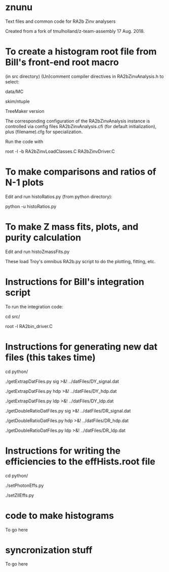 # znunu
Text files and common code for RA2b Zinv analysers

Created from a fork of tmulholland/z-team-assembly 17 Aug. 2018.

# To create a histogram root file from Bill's front-end root macro

(in src directory) (Un)comment compiler directives in RA2bZinvAnalysis.h to select:

data/MC

skim/ntuple

TreeMaker version

The corresponding configuration of the RA2bZinvAnalysis instance is
controlled via config files RA2bZinvAnalysis.cfi (for default initialization), 
plus (filename).cfg for specialization.

Run the code with

root -l -b RA2bZinvLoadClasses.C RA2bZinvDriver.C

# To make comparisons and ratios of N-1 plots

Edit and run histoRatios.py (from python directory):

python -u histoRatios.py

# To make Z mass fits, plots, and purity calculation

Edit and run histoZmassFits.py

These load Troy's omnibus RA2b.py script to do the plotting, fitting, etc.

# Instructions for Bill's integration script

To run the integration code:

cd src/

root -l RA2bin_driver.C

# Instructions for generating new dat files (this takes time)

cd python/

./getExtrapDatFiles.py sig >&! ../datFiles/DY_signal.dat

./getExtrapDatFiles.py hdp >&! ../datFiles/DY_hdp.dat

./getExtrapDatFiles.py ldp >&! ../datFiles/DY_ldp.dat

./getDoubleRatioDatFiles.py sig >&! ../datFiles/DR_signal.dat

./getDoubleRatioDatFiles.py hdp >&! ../datFiles/DR_hdp.dat

./getDoubleRatioDatFiles.py ldp >&! ../datFiles/DR_ldp.dat

# Instructions for writing the efficiencies to the effHists.root file

cd python/

./setPhotonEffs.py

./setZllEffs.py


# code to make histograms

To go here

# syncronization stuff

To go here
